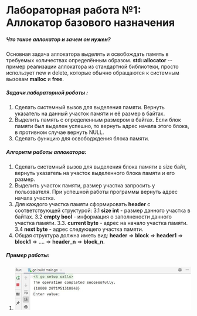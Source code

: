 # Лабораторная работа №1: Аллокатор базового назначения

##### Что такое аллокатор и зачем он нужен?
Основная задача аллокатора выделять и освобождать память в требуемых количествах определённым образом. **std::allocator** -- пример реализации аллокатора из стандартной библиотеки, просто использует new и delete, которые обычно обращаются к системным вызовам **malloc** и **free**.
##### Задачи лабораторной роботы :
1. Сделать системный вызов для выделения памяти. Вернуть указатель на данный участок памяти и её размер в байтах. 
2. Выделить память с определенным размером в байтах. Если блок памяти был выделен успешно, то вернуть адрес начала этого блока, в противном случае вернуть NULL.
3. Сделать функцию для освободждения блока памяти. 

##### Алгоритм работы аллокатора: 
1. Сделать системный вызов для выделения блока памяти в size байт, вернуть указатель на участок выделенного блока памяти и его размер.
2. Выделить участок памяти, размер участка запросить у польозвателя. При успешной работы программы вернуть адрес начала участка.
3. Для каждого участка памяти сформировать **header** с соответствующей структурой:
    3.1 **size int** - размер данного участка в байтах.
    3.2 **empty bool** - информация о заполнености данного участка памяти.
    3.3. **current byte** - адрес на начало участка памяти.
    3.4 **next byte** - адрес следующего участка памяти. 
4. Общая структура должна иметь вид: **header** => **block** => **header1** => **block1** => .... => **header_n** => **block_n**.

##### Пример работы:
1) ![Выделение блока памяти](Images/1.jpg)